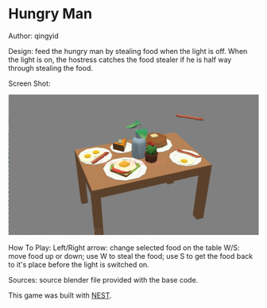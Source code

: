 # Hungry Man

Author: qingyid

Design: feed the hungry man by stealing food when the light is off. When the light is on, the hostress catches the food stealer if he is half way through stealing the food.

Screen Shot:

![Screen Shot](screenshot.png)

How To Play:
Left/Right arrow: change selected food on the table
W/S: move food up or down; use W to steal the food; use S to get the food back to it's place before the light is switched on.

Sources: source blender file provided with the base code.

This game was built with [NEST](NEST.md).

